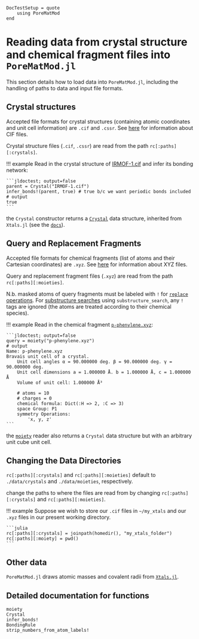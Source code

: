 ```@meta
DocTestSetup = quote
    using PoreMatMod
end
```

# Reading data from crystal structure and chemical fragment files into `PoreMatMod.jl`

This section details how to load data into `PoreMatMod.jl`, including the handling of paths to data and input file formats.

## Crystal structures

Accepted file formats for crystal structures (containing atomic coordinates and unit cell information) are `.cif` and `.cssr`. See [here](https://en.wikipedia.org/wiki/Crystallographic_Information_File) for information about CIF files.

Crystal structure files (`.cif`, `.cssr`) are read from the path `rc[:paths][:crystals]`.

!!! example
    Read in the crystal structure of [IRMOF-1.cif](../../../assets/inputs/IRMOF-1.cif) and infer its bonding network:

    ```jldoctest; output=false
    parent = Crystal("IRMOF-1.cif")
    infer_bonds!(parent, true) # true b/c we want periodic bonds included
    # output
    true
    ```

the `Crystal` constructor returns a [`Crystal`](@ref) data structure, inherited from `Xtals.jl` (see the [`docs`](https://simonensemble.github.io/Xtals.jl/dev/crystal/#Xtals.Crystal)).

## Query and Replacement Fragments

Accepted file formats for chemical fragments (list of atoms and their Cartesian coordinates) are `.xyz`. See [here](https://en.wikipedia.org/wiki/XYZ_file_format) for information about XYZ files. 

Query and replacement fragment files (`.xyz`) are read from the path `rc[:paths][:moieties]`.

N.b. masked atoms of query fragments must be labeled with `!` for [`replace` operations](../../replace). For [substructure searches](../../find) using `substructure_search`, any `!` tags are ignored (the atoms are treated according to their chemical species).

!!! example
    Read in the chemical fragment [`p-phenylene.xyz`](../../../assets/inputs/p-phenylene.xyz):

    ```jldoctest; output=false
    query = moiety("p-phenylene.xyz")
    # output
    Name: p-phenylene.xyz
    Bravais unit cell of a crystal.
        Unit cell angles α = 90.000000 deg. β = 90.000000 deg. γ = 90.000000 deg.
        Unit cell dimensions a = 1.000000 Å. b = 1.000000 Å, c = 1.000000 Å
        Volume of unit cell: 1.000000 Å³

        # atoms = 10
        # charges = 0
        chemical formula: Dict(:H => 2, :C => 3)
        space Group: P1
        symmetry Operations:
            'x, y, z'
    ```

the [`moiety`](@ref) reader also returns a `Crystal` data structure but with an arbitrary unit cube unit cell.

## Changing the Data Directories

`rc[:paths][:crystals]` and `rc[:paths][:moieties]` default to `./data/crystals` and `./data/moieties`, respectively.

change the paths to where the files are read from by changing `rc[:paths][:crystals]` and `rc[:paths][:moieties]`.

!!! example
    Suppose we wish to store our `.cif` files in `~/my_xtals` and our `.xyz` files in our present working directory.

    ```julia
    rc[:paths][:crystals] = joinpath(homedir(), "my_xtals_folder")
    rc[:paths][:moiety] = pwd()                                  
    ```

## Other data
`PoreMatMod.jl` draws atomic masses and covalent radii from [`Xtals.jl`](https://github.com/SimonEnsemble/Xtals.jl/).

## Detailed documentation for functions

```@docs
moiety
Crystal
infer_bonds!
BondingRule
strip_numbers_from_atom_labels!
```
